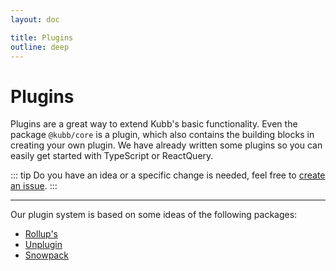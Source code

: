 ```yaml
---
layout: doc

title: Plugins
outline: deep
---
```


# Plugins

Plugins are a great way to extend Kubb's basic functionality. Even the package `@kubb/core` is a plugin, which also contains the building blocks in creating your own plugin. We have already written some plugins so you can easily get started with TypeScript or ReactQuery.

::: tip
Do you have an idea or a specific change is needed, feel free to <a href="https://github.com/kubb-project/kubb/issues/new/choose">create an issue</a>.
:::

<hr/>

Our plugin system is based on some ideas of the following packages:

- [Rollup's](https://github.com/rollup/rollup/blob/master/docs/05-plugin-development.md)
- [Unplugin](https://github.com/unjs/unplugin)
- [Snowpack](https://www.snowpack.dev/guides/plugins)
